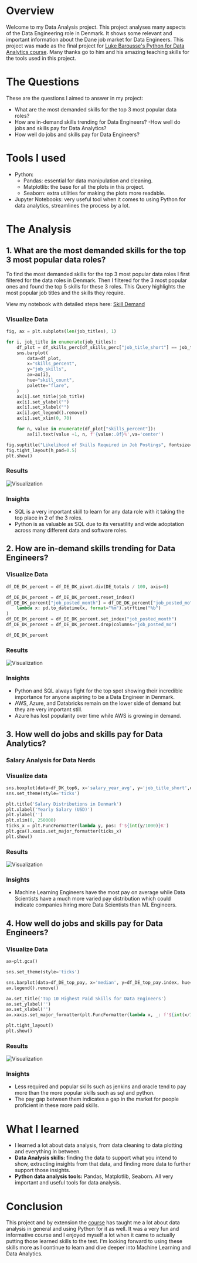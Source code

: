 # Overview

Welcome to my Data Analysis project. This project analyses many aspects of the Data Engineering role in Denmark. It shows some relevant and important information about the Dane job market for Data Engineers. This project was made as the final project for [Luke Barousse's Python for Data Analytics course](https://www.youtube.com/watch?v=wUSDVGivd-8&t=35072s). Many thanks go to him and his amazing teaching skills for the tools used in this project.

# The Questions

These are the questions I aimed to answer in my project:

- What are the most demanded skills for the top 3 most popular data roles?
- How are in-demand skills trending for Data Engineers?
-How well do jobs and skills pay for Data Analytics?
- How well do jobs and skills pay for Data Engineers?

# Tools I used

- Python:
    - Pandas: essential for data manipulation and cleaning.
    - Matplotlib: the base for all the plots in this project.
    - Seaborn: extra utilities for making the plots more readable.
- Jupyter Notebooks: very useful tool when it comes to using Python for data analytics, streamlines the process by a lot.

# The Analysis

## 1. What are the most demanded skills for the top 3 most popular data roles?

To find the most demanded skills for the top 3 most popular data roles I first filtered for the data roles in Denmark. Then I filtered for the 3 most popular ones and found the top 5 skills for these 3 roles. This Query highlights the most popular job titles and the skills they require.

View my notebook with detailed steps here:
[Skill Demand](./Skills_Demand.ipynb)

### Visualize Data

```python
fig, ax = plt.subplots(len(job_titles), 1)

for i, job_title in enumerate(job_titles):
    df_plot = df_skills_perc[df_skills_perc["job_title_short"] == job_title].head(5)
    sns.barplot(
        data=df_plot,
        x="skills_percent",
        y="job_skills",
        ax=ax[i],
        hue="skill_count",
        palette="flare",
    )
    ax[i].set_title(job_title)
    ax[i].set_ylabel("")
    ax[i].set_xlabel("")
    ax[i].get_legend().remove()
    ax[i].set_xlim(0, 70)

    for n, value in enumerate(df_plot["skills_percent"]):
        ax[i].text(value +1, n, f'{value:.0f}%',va='center')

fig.suptitle("Likelihood of Skills Required in Job Postings", fontsize=15)
fig.tight_layout(h_pad=0.5)
plt.show()
```

### Results

![Visualization](./images/Liklihood%20of%20Skills%20Required%20in%20Job%20Postings.png)

### Insights

- SQL is a very important skill to learn for any data role with it taking the top place in 2 of the 3 roles.
- Python is as valuable as SQL due to its versatility and wide adoptation across many different data and software roles.

## 2. How are in-demand skills trending for Data Engineers?

### Visualize Data

```python
df_DE_DK_percent = df_DE_DK_pivot.div(DE_totals / 100, axis=0)

df_DE_DK_percent = df_DE_DK_percent.reset_index()
df_DE_DK_percent["job_posted_month"] = df_DE_DK_percent["job_posted_mo"].apply(
    lambda x: pd.to_datetime(x, format="%m").strftime("%b")
)
df_DE_DK_percent = df_DE_DK_percent.set_index("job_posted_month")
df_DE_DK_percent = df_DE_DK_percent.drop(columns="job_posted_mo")

df_DE_DK_percent
```

### Results

![Visualization](./images/Trending%20Top%20Skills%20for%20Data%20Engineers%20in%20Denmark.png)

### Insights

- Python and SQL always fight for the top spot showing their incredible importance for anyone aspiring to be a Data Engineer in Denmark.
- AWS, Azure, and Databricks remain on the lower side of demand but they are very important still.
- Azure has lost popularity over time while AWS is growing in demand.

## 3. How well do jobs and skills pay for Data Analytics?

### Salary Analysis for Data Nerds

### Visualize data
```python
sns.boxplot(data=df_DK_top6, x='salary_year_avg', y='job_title_short',order=job_order)
sns.set_theme(style='ticks')

plt.title('Salary Distributions in Denmark')
plt.xlabel('Yearly Salary (USD)')
plt.ylabel('')
plt.xlim(0, 250000) 
ticks_x = plt.FuncFormatter(lambda y, pos: f'${int(y/1000)}K')
plt.gca().xaxis.set_major_formatter(ticks_x)
plt.show()
```

### Results

![Visualization](./images/Salary%20Distributions%20in%20Denmark.png)

### Insights

- Machine Learning Engineers have the most pay on average while Data Scientists have a much more varied pay distribution which could indicate companies hiring more Data Scientists than ML Engineers.

## 4. How well do jobs and skills pay for Data Engineers?

### Visualize Data

```python
ax=plt.gca()

sns.set_theme(style='ticks')

sns.barplot(data=df_DE_top_pay, x='median', y=df_DE_top_pay.index, hue='median', ax=ax, palette='flare')
ax.legend().remove()

ax.set_title('Top 10 Highest Paid Skills for Data Engineers')
ax.set_ylabel('')
ax.set_xlabel('')
ax.xaxis.set_major_formatter(plt.FuncFormatter(lambda x, _: f'${int(x/1000)}K'))

plt.tight_layout()
plt.show()
```

### Results

![Visualization](./images/Highest%20Paid%20Skills%20for%20DE.png)

### Insights

- Less required and popular skills such as jenkins and oracle tend to pay more than the more popular skills such as sql and python.
- The pay gap between them indicates a gap in the market for people proficient in these more paid skills.

# What I learned

- I learned a lot about data analysis, from data cleaning to data plotting and everything in between.
- **Data Analysis skills:** finding the data to support what you intend to show, extracting insights from that data, and finding more data to further support those insights.
- **Python data analysis tools:** Pandas, Matplotlib, Seaborn. All very important and useful tools for data analysis.

# Conclusion 

This project and by extension the [course](https://www.youtube.com/watch?v=wUSDVGivd-8&t=35072s) has taught me a lot about data analysis in general and using Python for it as well. It was a very fun and informative course and I enjoyed myself a lot when it came to actually putting those learned skills to the test. I'm looking forward to using these skills more as I continue to learn and dive deeper into Machine Learning and Data Analytics.